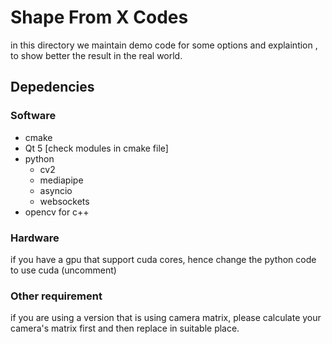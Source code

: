 # Shape From X Codes
in this directory we maintain demo code for some options and explaintion , to show better the result in the real world.

## Depedencies

### Software

- cmake
- Qt 5 [check modules in cmake file]
- python 
  - cv2
  - mediapipe
  - asyncio
  - websockets
- opencv for c++

### Hardware

if you have a gpu that support cuda cores,  hence change the python code to use cuda (uncomment)

### Other requirement

if you are using a version that is using camera matrix, please calculate your camera's matrix first and then replace in suitable place.

